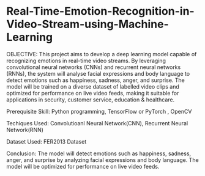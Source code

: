 # Real-Time-Emotion-Recognition-in-Video-Stream-using-Machine-Learning
OBJECTIVE: This project aims to develop a deep learning model capable of recognizing emotions in real-time video streams. By leveraging convolutional neural networks (CNNs) and recurrent neural networks (RNNs), the system will analyse facial expressions and body language to detect emotions such as happiness, sadness, anger, and surprise. The model will be trained on a diverse dataset of labelled video clips and optimized for performance on live video feeds, making it suitable for applications in security, customer service, education & healthcare.

Prerequisite Skill: Python programming, TensorFlow or PyTorch , OpenCV 

Techiques Used: Convolutioanl Neural Network(CNN), Recurrent Neural Network(RNN)

Dataset Used: FER2013 Dataset

Conclusion: The model will detect emotions such as happiness, sadness, anger, and surprise by analyzing facial expressions and body language. The model will be optimized for performance on live video feeds.


